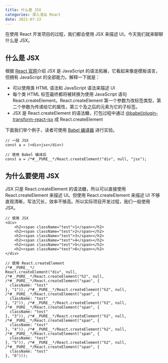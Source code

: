 ```yaml
---
title: 什么是 JSX
categories: 深入浅出 React
date: 2021-07-22
---
```


在使用 React 开发项目的过程，我们都会使用 JSX 来描述 UI。今天我们就来聊聊什么是 JSX。

<!-- more -->

## 什么是 JSX

根据 [React 官网](https://reactjs.org/docs/introducing-jsx.html)介绍 JSX 是 JavaScript 的语法拓展，它看起来像是模板语言，但拥有 JavaScript 的全部能力。解释一下就是：

- 可以使用类 HTML 语法和 JavaScript 语法来描述 UI
- 每个类 HTML 标签最终都将被转换为使用 JavaScript 语句 React.createElement。React.createElement 第一个参数为改标签类型，第二个参数为传递给它的属性，第三个及之后的元素为它的子标签。
- JSX 是 React.createElement 的语法糖，打包过程中通过 [@babel/plugin-transform-react-jsx](https://github.com/babel/babel/blob/main/packages/babel-plugin-transform-react-jsx/src/create-plugin.ts) 成 React.createElement

下面我们举个例子，读者可使用 [Babel 编译器](https://babeljs.io/repl#?browsers=Chrome%2069&build=&builtIns=false&corejs=3.6&spec=false&loose=false&code_lz=MYewdgzgLgBAhjAvDAFAHgCYEsBuA-AKwgA80B6bfASiA&debug=false&forceAllTransforms=false&shippedProposals=false&circleciRepo=&evaluate=false&fileSize=false&timeTravel=false&sourceType=module&lineWrap=false&presets=env%2Creact&prettier=false&targets=&version=7.14.8&externalPlugins=) 进行实验。

```
// 一段 JSX
const a = (<div>jsx</div>)

// 使用 Babel 编译后
const a = /*#__PURE__*/React.createElement("div", null, "jsx");
```

## 为什么要使用 JSX

JSX 只是 React.createElement 的语法糖，所以可以直接使用 React.createElement 来描述 UI。但使用 React.createElement 来描述 UI 不够直观清晰，写法冗长，效率不够高。所以实际项目开发过程，我们一般使用 JSX。

```
// 使用 JSX
<div>
	<h2><span className="test">1</span></h2>
	<h2><span className="test">2</span></h2>
	<h2><span className="test">3</span></h2>
	<h2><span className="test">4</span></h2>
	<h2><span className="test">5</span></h2>
	<h2><span className="test">6</span></h2>
</div>

// 使用 React.createElement
/*#__PURE__*/
React.createElement("div", null, /*#__PURE__*/React.createElement("h2", null, /*#__PURE__*/React.createElement("span", {
  className: "test"
}, "1")), /*#__PURE__*/React.createElement("h2", null, /*#__PURE__*/React.createElement("span", {
  className: "test"
}, "2")), /*#__PURE__*/React.createElement("h2", null, /*#__PURE__*/React.createElement("span", {
  className: "test"
}, "3")), /*#__PURE__*/React.createElement("h2", null, /*#__PURE__*/React.createElement("span", {
  className: "test"
}, "4")), /*#__PURE__*/React.createElement("h2", null, /*#__PURE__*/React.createElement("span", {
  className: "test"
}, "5")), /*#__PURE__*/React.createElement("h2", null, /*#__PURE__*/React.createElement("span", {
  className: "test"
}, "6")));
```
